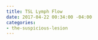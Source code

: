 ```yaml
---
title: TSL Lymph Flow
date: 2017-04-22 00:34:00 -04:00
categories:
- the-suspicious-lesion
---
```


